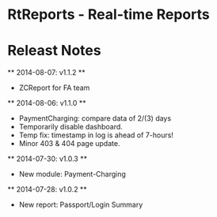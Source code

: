 RtReports - Real-time Reports
=============================

Releast Notes
=============

** 2014-08-07: v1.1.2 **
- ZCReport for FA team

** 2014-08-06: v1.1.0 **
- PaymentCharging: compare data of 2/(3) days
- Temporarily disable dashboard.
- Temp fix: timestamp in log is ahead of 7-hours!
- Minor 403 & 404 page update.

** 2014-07-30: v1.0.3 **
- New module: Payment-Charging

** 2014-07-28: v1.0.2 **
- New report: Passport/Login Summary
